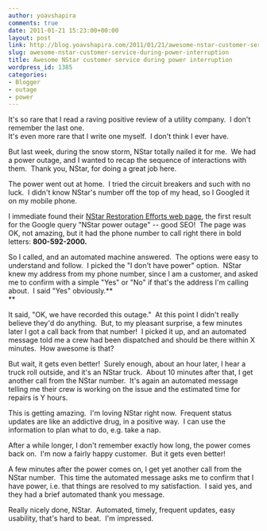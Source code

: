 ```yaml
---
author: yoavshapira
comments: true
date: 2011-01-21 15:23:00+00:00
layout: post
link: http://blog.yoavshapira.com/2011/01/21/awesome-nstar-customer-service-during-power-interruption/
slug: awesome-nstar-customer-service-during-power-interruption
title: Awesome NStar customer service during power interruption
wordpress_id: 1385
categories:
- Blogger
- outage
- power
---
```


It's so rare that I read a raving positive review of a utility company.  I don't remember the last one.    
It's even more rare that I write one myself.  I don't think I ever have.  
  
But last week, during the snow storm, NStar totally nailed it for me.  We had a power outage, and I wanted to recap the sequence of interactions with them.  Thank you, NStar, for doing a great job here.  
  
The power went out at home.  I tried the circuit breakers and such with no luck.  I didn't know NStar's number off the top of my head, so I Googled it on my mobile phone.   
  
I immediate found their [NStar Restoration Efforts web page](http://www.nstar.com/residential/storm_center/restoration.asp), the first result for the Google query "NStar power outage" -- good SEO!  The page was OK, not amazing, but it had the phone number to call right there in bold letters: **800-592-2000.**  
  
So I called, and an automated machine answered.  The options were easy to understand and follow.  I picked the "I don't have power" option.  NStar knew my address from my phone number, since I am a customer, and asked me to confirm with a simple "Yes" or "No" if that's the address I'm calling about.  I said "Yes" obviously.**  
**  
  
It said, "OK, we have recorded this outage."  At this point I didn't really believe they'd do anything.  But, to my pleasant surprise, a few minutes later I got a call back from that number!  I picked it up, and an automated message told me a crew had been dispatched and should be there within X minutes.  How awesome is that?  
  
But wait, it gets even better!  Surely enough, about an hour later, I hear a truck roll outside, and it's an NStar truck.  About 10 minutes after that, I get another call from the NStar number.  It's again an automated message telling me their crew is working on the issue and the estimated time for repairs is Y hours.  
  
This is getting amazing.  I'm loving NStar right now.  Frequent status updates are like an addictive drug, in a positive way.  I can use the information to plan what to do, e.g. take a nap.  
  
After a while longer, I don't remember exactly how long, the power comes back on.  I'm now a fairly happy customer.  But it gets even better!  
  
A few minutes after the power comes on, I get yet another call from the NStar number.  This time the automated message asks me to confirm that I have power, i.e. that things are resolved to my satisfaction.  I said yes, and they had a brief automated thank you message.  
  
Really nicely done, NStar.  Automated, timely, frequent updates, easy usability, that's hard to beat.  I'm impressed.
